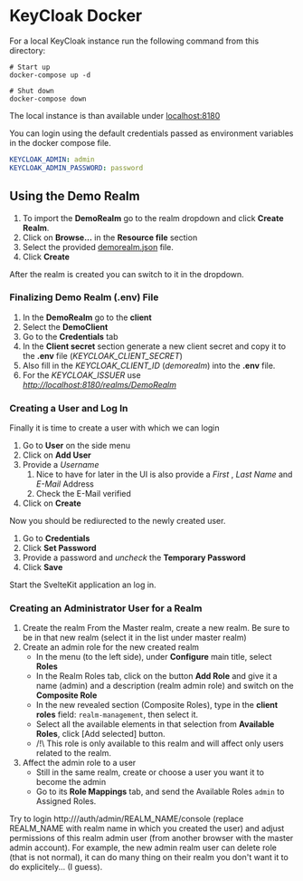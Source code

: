 # KeyCloak Docker

For a local KeyCloak instance run the following command from this directory:

```shell
# Start up
docker-compose up -d

# Shut down
docker-compose down
```

The local instance is than available under [localhost:8180](http://localhost:8180)

You can login using the default credentials passed as environment variables in the docker compose file.

```yaml
KEYCLOAK_ADMIN: admin
KEYCLOAK_ADMIN_PASSWORD: password
```

## Using the Demo Realm

1. To import the **DemoRealm** go to the realm dropdown and click **Create Realm**.
2. Click on **Browse...** in the **Resource file** section
3. Select the provided [demorealm.json](./demorealm.json) file.
4. Click **Create**

After the realm is created you can switch to it in the dropdown.

### Finalizing Demo Realm (.env) File

1. In the **DemoRealm** go to the **client**
2. Select the **DemoClient**
3. Go to the **Credentials** tab
4. In the **Client secret** section generate a new client secret and copy it to the **.env** file (*KEYCLOAK_CLIENT_SECRET*)
5. Also fill in the *KEYCLOAK_CLIENT_ID* (*demorealm*) into the **.env** file.
6. For the *KEYCLOAK_ISSUER* use *<http://localhost:8180/realms/DemoRealm>*

### Creating a User and Log In

Finally it is time to create a user with which we can login

1. Go to **User** on the side menu
2. Click on **Add User**
3. Provide a *Username*
   1. Nice to have for later in the UI is also provide a *First* , *Last Name* and *E-Mail* Address
   2. Check the E-Mail verified
4. Click on **Create**

Now you should be rediurected to the newly created user.

1. Go to **Credentials**
2. Click **Set Password**
3. Provide a password and *uncheck* the **Temporary Password**
4. Click **Save**

Start the SvelteKit application an log in.

### Creating an Administrator User for a Realm

1. Create the realm
   From the Master realm, create a new realm. Be sure to be in that new realm (select it in the list under master realm)
2. Create an admin role for the new created realm
   - In the menu (to the left side), under **Configure** main title, select **Roles**
   - In the Realm Roles tab, click on the button **Add Role** and give it a name (admin) and a description (realm admin role) and switch on the **Composite Role**
   - In the new revealed section (Composite Roles), type in the **client roles** field: `realm-management`, then select it.
   - Select all the available elements in that selection from **Available Roles**, click [Add selected] button.
   - /!\ This role is only available to this realm and will affect only users related to the realm.
3. Affect the admin role to a user
   - Still in the same realm, create or choose a user you want it to become the admin
   - Go to its **Role Mappings** tab, and send the Available Roles `admin` to Assigned Roles.

Try to login http://<keycloak-instance-url>/auth/admin/REALM_NAME/console (replace REALM_NAME with realm name in which you created the user)
and adjust permissions of this realm admin user (from another browser with the master admin account).
For example, the new admin realm user can delete role (that is not normal),
it can do many thing on their realm you don't want it to do explicitely... (I guess).

